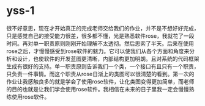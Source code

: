 # yss-1
很不好意思，现在才开始真正的完成老师交给我们的作业，并不是不想好好完成，只是感觉自己的接受能力很差，很多都不懂，光是熟悉软件rose，我就花了一段时间。再对单一职责原则刚刚开始理解不太透彻。然后思索了半天。后来在使用rose之后，才慢慢感受到rose软件的魅力。它可以使我们从各个方面和角度来分析和设计，也使软件的开发蓝图更清晰，内部结构更加明朗。且对系统的代码框架生成有很好的支持。单一职责原则告诉我们一个类，一个接口有且只有一个职责，只负责一件事情。而这个职责从rose日渐上的类图可以很清楚的看到。第一次的作业让我感触良多的就是学会了使用rose软件，让化类图变得更加简单，而老师的目的也就是让我们学会使用rose软件。我相信在未来的日子里我一定会慢慢熟练使用rose软件。
